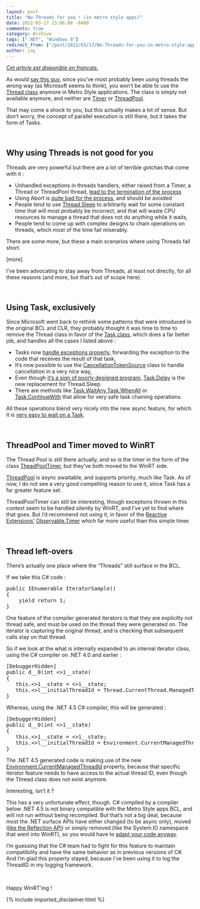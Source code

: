 ```yaml
---
layout: post
title: "No Threads for you ! (in metro style apps)"
date: 2012-03-17 13:06:00 -0400
comments: true
category: Archive
tags: [".NET", "Windows 8"]
redirect_from: ["/post/2012/03/17/No-Threads-for-you-in-metro-style-apps.aspx", "/post/2012/03/17/no-threads-for-you-in-metro-style-apps.aspx"]
author: jay
---
```

<!-- more -->
<p><a href="http://blogs.developpeur.org/jay/archive/2012/03/25/pas-de-threads-pour-vous-dans-les-applications-style-metro.aspx"><em>Cet article est disponible en francais.</em></a></p>
<p>As would <a href="http://en.wikipedia.org/wiki/The_Soup_Nazi" target="_blank">say this guy</a>, since you&rsquo;ve most probably been using threads the wrong way (as Microsoft seems to think), you won&rsquo;t be able to use the <a href="http://msdn.microsoft.com/en-us/library/system.threading.thread.aspx" target="_blank">Thread class</a> anymore in Metro Style applications. The class is simply not available anymore, and neither are <a href="http://msdn.microsoft.com/en-us/library/system.threading.timer.aspx" target="_blank">Timer</a> or <a href="http://msdn.microsoft.com/en-us/library/system.threading.threadpool.aspx" target="_blank">ThreadPool</a>.</p>
<p>That may come a shock to you, but this actually makes a lot of sense. But don&rsquo;t worry, the concept of parallel execution is still there, but it takes the form of Tasks.</p>
<p>&nbsp;</p>
<h2>Why using Threads is not good for you</h2>
<p>Threads are very powerful but there are a lot of terrible gotchas that come with it :</p>
<ul>
<li>Unhandled exceptions in threads handlers, either raised from a Timer, a Thread or ThreadPool thread, <a href="http://msdn.microsoft.com/en-us/library/ms228965.aspx">lead to the termination of the process</a></li>
<li>Using Abort is <a href="https://msmvps.com/blogs/peterritchie/archive/2007/08/22/thead-abort-is-a-sign-of-a-poorly-designed-program.aspx" target="_blank">quite bad for the process</a>, and should be avoided</li>
<li>People tend to use <a href="http://msdn.microsoft.com/en-us/library/d00bd51t.aspx" target="_blank">Thread.Sleep</a> to arbitrarily wait for some constant time that will most probably be incorrect, and that will waste CPU resources to manage a thread that does not do anything while it waits,</li>
<li>People tend to come up with complex designs to chain operations on threads, which most of the time fail miserably.</li>
</ul>
<p>There are some more, but these a main scenarios where using Threads fall short.</p>
<p>[more]</p>
<p>I&rsquo;ve been advocating to stay away from Threads, at least not directly, for all these reasons (and more, but that&rsquo;s out of scope here).</p>
<p>&nbsp;</p>
<h2>Using Task, exclusively</h2>
<p>Since Microsoft went back to rethink some patterns that were introduced in the original BCL and CLR, they probably thought it was time to time to remove the Thread class in favor of the <a href="http://msdn.microsoft.com/en-us/library/system.threading.tasks.task.aspx" target="_blank">Task class</a>, which does a far better job, and handles all the cases I listed above :</p>
<ul>
<li>Tasks now <a href="http://msdn.microsoft.com/en-us/library/system.threading.tasks.task.exception.aspx" target="_blank">handle exceptions properly</a>, forwarding the exception to the code that receives the result of that task,</li>
<li>It&rsquo;s now possible to use the <a href="http://msdn.microsoft.com/en-us/library/system.threading.cancellationtokensource(v=vs.110).aspx" target="_blank">CancellationTokenSource</a> class to handle cancellation in a very nice way,</li>
<li>Even though <a href="http://msmvps.com/blogs/peterritchie/archive/2007/04/26/thread-sleep-is-a-sign-of-a-poorly-designed-program.aspx" target="_blank">it&rsquo;s a sign of poorly designed program</a>, <a href="http://msdn.microsoft.com/en-us/library/hh194845(v=vs.110).aspx" target="_blank">Task.Delay</a> is the new replacement for Thread.Sleep.</li>
<li>There are methods like <a href="http://msdn.microsoft.com/en-us/library/dd270672(v=vs.110).aspx" target="_blank">Task.WaitAny</a>,<a href="http://msdn.microsoft.com/en-us/library/hh160374(v=vs.110).aspx" target="_blank">Task.WhenAll</a> or <a href="http://msdn.microsoft.com/en-us/library/dd270696(v=vs.110).aspx" target="_blank">Task.ContinueWith</a> that allow for very safe task chaining operations.</li>
</ul>
<p>All these operations blend very nicely into the new async feature, for which it is <a href="http://msdn.microsoft.com/en-us/library/hh191443(VS.110).aspx" target="_blank">very easy to wait on a Task</a>.</p>
<p>&nbsp;</p>
<h2>ThreadPool and Timer moved to WinRT</h2>
<p>The Thread Pool is still there actually, and so is the timer in the form of the class <a href="http://msdn.microsoft.com/en-us/library/windows/apps/windows.system.threading.threadpooltimer.aspx">TheadPoolTimer</a>, but they&rsquo;ve both moved to the WinRT side.</p>
<p><a href="http://msdn.microsoft.com/en-us/library/windows/apps/windows.system.threading.threadpool.aspx">ThreadPool</a> is async awaitable, and supports priority, much like Task. As of now, I do not see a very good compelling reason to use it, since Task has a far greater feature set.</p>
<p>ThreadPoolTimer can still be interesting, though exceptions thrown in this context seem to be handled silently by WinRT, and I&rsquo;ve yet to find where that goes. But I&rsquo;d recommend not using it, in favor of the <a href="http://msdn.microsoft.com/en-us/data/gg577609" target="_blank">Reactive Extensions'</a>&nbsp;<a href="http://msdn.microsoft.com/en-us/library/system.reactive.linq.observable.timer(v=vs.103).aspx" target="_blank">Observable.Timer</a> which far more useful than this simple timer.</p>
<p>&nbsp;</p>
<h2>Thread left-overs</h2>
<p>There&rsquo;s actually one place where the &ldquo;Threads&rdquo; still surface in the BCL.</p>
<p>If we take this C# code :</p>
<pre class="brush: c-sharp">public IEnumerable IteratorSample() 
{ 
    yield return 1; 
}</pre>
<p>One feature of the compiler generated iterators is that they are explicitly not thread safe, and must be used on the thread they were generated on. The iterator is capturing the original thread, and is checking that subsequent calls stay on that thread.</p>
<p>So if we look at the what is internally expanded to an internal iterator class, using the C# compiler on .NET 4.0 and earlier :</p>
<pre class="brush: c-sharp">[DebuggerHidden] 
public d__0(int &lt;&gt;1__state) 
{ 
   this.&lt;&gt;1__state = &lt;&gt;1__state; 
   this.&lt;&gt;l__initialThreadId = Thread.CurrentThread.ManagedThreadId; 
}</pre>
<p>Whereas, using the .NET 4.5 C# compiler, this will be generated :</p>
<pre class="brush: c-sharp">[DebuggerHidden] 
public d__0(int &lt;&gt;1__state) 
{ 
   this.&lt;&gt;1__state = &lt;&gt;1__state; 
   this.&lt;&gt;l__initialThreadId = Environment.CurrentManagedThreadId; 
}</pre>
<p>The .NET 4.5 generated code is making use of the new <a href="http://msdn.microsoft.com/en-us/library/system.environment.currentmanagedthreadid(v=vs.110).aspx" target="_blank">Environment.CurrentManagedThreadId</a> property, because that specific iterator feature needs to have access to the actual thread ID, even though the Thread class does not exist anymore.</p>
<p>Interesting, isn&rsquo;t it ?</p>
<p>This has a very unfortunate effect, though. C# compiled by a compiler below .NET 4.5 is not binary compatible with the Metro Style apps BCL, and will not run without being recompiled. But that&rsquo;s not a big deal, because most the .NET surface APIs have either changed (to be async only), moved (<a href="http://msdn.microsoft.com/en-us/library/system.reflection.introspectionextensions.gettypeinfo(v=vs.110).aspx" target="_blank">like the Reflection API</a>) or simply removed (like the System.IO namespace that went into WinRT), so you would have to <a href="http://msdn.microsoft.com/en-us/library/windows/apps/br230302(v=vs.110).aspx#convert" target="_blank">adapt your code anyway</a>.</p>
<p>I&rsquo;m guessing that the C# team had to fight for this feature to maintain compatibility and have the same behavior as in previous versions of C#. And I&rsquo;m glad this property stayed, because I&rsquo;ve been using it to log the ThreadID in my logging framework.</p>
<p>&nbsp;</p>
<p>Happy WinRT'ing !</p>
{% include imported_disclaimer.html %}
